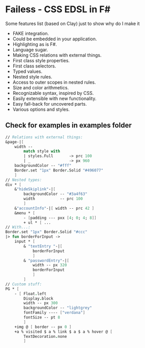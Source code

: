 Failess - CSS EDSL <embedded domain specific language> in F#
============================================================

Some features list (based on Clay) just to show why do I make it

 - FAKE integration.
 - Could be embedded in your application.
 - Highlighting as is F#.
 - Language sugar.
 - Making CSS relations with external things.
 - First class style properties.
 - First class selectors.
 - Typed values.
 - Nested style rules.
 - Access to outer scopes in nested rules.
 - Size and color arithmetics.
 - Recognizable syntax, inspired by CSS.
 - Easily extensible with new functionality.
 - Easy fall-back for uncovered parts.
 - Various options and styles.

Check for examples in examples folder
-------------------------------------

``` fsharp
// Relations with external things:
&page-|[
	width -- 
		match style with
		| styles.Full       -> prc 100
		| _                 -> px 960
	backgroundColor -- "#fff"
	Border.set "1px" Border.Solid "#496077"
	]
// Nested types:
div * [
	&"hideSkiplink"-|[
		backgroundColor -- "#3a4f63"
		width 			-- prc 100
		]
	&"accountInfo"-|[ width -- prc 42 ]
	&menu * [
		- [padding --- pxx [4; 0; 4; 8]]
		+ ul * [ ...
// With...:
Border.set "1px" Border.Solid "#ccc" 
|> fun borderForInput ->
	input * [
		& "textEntry "-|[
			borderForInput
			]
		& "passwordEntry"-|[
			width -- px 320
			borderForInput
			]
		]
// Custom stuff:
PG * [
	- [ Float.left
		Display.block
		width -- px 300
		backgroundColor -- "lightgrey"
		fontFamily ---- ["verdana"]
		fontSize -- pt 8
		]
	+img @ [ border -- px 0 ]
	+a % visited $ a % link $ a $ a % hover @ [
		TextDecoration.none
		]
```
